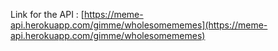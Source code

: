 Link for the API : [https://meme-api.herokuapp.com/gimme/wholesomememes](https://meme-api.herokuapp.com/gimme/wholesomememes)